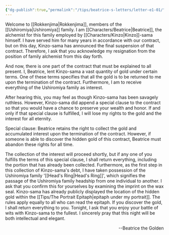 ```yaml
---
{"dg-publish":true,"permalink":"/tips/beatrice-s-letters/letter-e1-01/"}
---
```


Welcome to [[Rokkenjima\|Rokkenjima]], members of the [[Ushiromiya\|Ushiromiya]] family.
I am [[Characters/Beatrice\|Beatrice]], the alchemist for this family employed by [[Characters/Kinzo\|Kinzo]]-sama himself.
I have served him for many years in accordance with our contract, but on this day, Kinzo-sama has announced the final suspension of that contract.
Therefore, I ask that you acknowledge my resignation from the position of family alchemist from this day forth.

And now, there is one part of the contract that must be explained to all present.
I, Beatrice, lent Kinzo-sama a vast quantity of gold under certain terms.
One of these terms specifies that all the gold is to be returned to me upon the termination of the contract. Furthermore, I am to receive everything of the Ushiromiya family as interest.

After hearing this, you may feel as though Kinzo-sama has been savagely ruthless.
However, Kinzo-sama did append a special clause to the contract so that you would have a chance to preserve your wealth and honor. If and only if that special clause is fulfilled, I will lose my rights to the gold and the interest for all eternity.

Special clause:
Beatrice retains the right to collect the gold and accumulated interest upon the termination of the contract.
However, if someone is able to discover the hidden gold of this contract, Beatrice must abandon these rights for all time.

The collection of the interest will proceed shortly, but if any one of you fulfills the terms of this special clause, I shall return everything, including the portion that has already been collected.
Furthermore, as the first step in this collection of Kinzo-sama's debt, I have taken possession of the Ushiromiya family '[[Head's Ring\|Head's Ring]]', which signifies the passage of the Ushiromiya family headship from one individual to another.
I ask that you confirm this for yourselves by examining the imprint on the wax seal.
Kinzo-sama has already publicly displayed the location of the hidden gold within the [[Tips/The Portrait Epitaph\|epitaph under my portrait]].
The rules apply equally to all who can read the epitaph.
If you discover the gold, I shall return everything to you.
Tonight, I ask that you enjoy your battle of wits with Kinzo-sama to the fullest. I sincerely pray that this night will be both intellectual and elegant.
<p align="right">--Beatrice the Golden</p>
